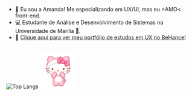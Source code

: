 - 👋 Eu sou a Amanda! Me especializando em UX/UI, mas eu >AMO< front-end.
- 💻 Estudante de Análise e Desenvolvimento de Sistemas na Universidade de Marília 💙.
- 💞️ [Clique aqui para ver meu portfólio de estudos em UX no BeHance!](www.behance.net/amandav777)

<div style="display: flex; justify-content: space-between;">

![Top Langs](https://github-readme-stats.vercel.app/api/top-langs/?username=amandav777&layout=compact)
<img src="giphy.gif" style="width: 100px;"> 
</div>


<!---
amandav777/amandav777 is a ✨ special ✨ repository because its `README.md` (this file) appears on your GitHub profile.
You can click the Preview link to take a look at your changes.
--->
